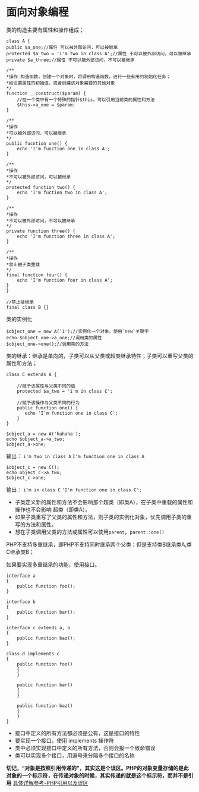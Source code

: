 # 面向对象编程

类的构造主要有属性和操作组成；

```
class A {
public $a_one;//属性 可以被外部访问，可以被继承
protected $a_two = 'i'm two in class A';//属性 不可以被外部访问，可以被继承
private $a_three;//属性 不可以被外部访问，不可以被继承

/**
*操作 构造函数，创建一个对象时，将调用构造函数，进行一些有用的初始化任务；
*如设置属性的初始值，或者创建该对象需要的其他对象
*/
function __construct($param) {
    //在一个类中有一个特殊的指针$this，可以引用当前类的属性和方法
    $this->a_one = $param;
}

/**
*操作 
*可以被外部访问，可以被继承
*/
public fucntion one() {
    echo 'I'm function one in class A';
}

/**
*操作
*不可以被外部访问，可以被继承
*/
protected function two() {
    echo 'I'm fuction two in class A';   
}

/**
*操作
*不可以被外部访问，不可以被继承
*/
private function three() {
    echo 'I'm function three in class A';
}

/**
*操作
*禁止被子类重载
*/
final function four() {
    echo 'I'm function four in class A';
}
}

//禁止被继承
final class B {} 
```


类的实例化
```
$object_one = new A('1');//实例化一个对象，使用`new`关键字
echo $object_one->a_one;//调用类的属性
$object_one->one();//调用类的方法
```

类的继承：继承是单向的，子类可以从父类或超类继承特性；子类可以重写父类的属性和方法；

```
class C extends A {
    
    //赋予该属性与父类不同的值
    protected $a_two = 'i'm in class C';
    
    //赋予该操作与父类不同的行为
    public function one() {
       echo 'I'm function one in class C';
    }
}

```

```
$object_a = new A('hahaha');
echo $object_a->a_two;
$object_a->one;
```
输出：
`i'm two in class A`
`I'm function one in class A`


```
$object_c = new C();
echo object_c->a_two;
$object_c->one;
```

输出：
`i'm in class C`
`'I'm function one in class C';`

+ 子类定义新的属性和方法不会影响那个超类（即类A），在子类中重载的属性和操作也不会影响
超类（即类A）。
+ 如果子类重写了父类的属性和方法，则子类的实例化对象，优先调用子类的重写的方法和属性。
+ 想在子类调用父类的方法或属性可以使用`parent`，`parent::one()`

PHP不支持多重继承，即PHP不支持同时继承两个父类；但是支持类B继承类A,类C继承类B；

如果要实现多重继承的功能，使用接口。

```
interface a
{
    public function foo();
}

interface b
{
    public function bar();
}

interface c extends a, b
{
    public function baz();
}

class d implements c
{
    public function foo()
    {
    }

    public function bar()
    {
    }

    public function baz()
    {
    }
}
```

+ 接口中定义的所有方法都必须是公有，这是接口的特性
+ 要实现一个接口，使用 implements 操作符
+ 类中必须实现接口中定义的所有方法，否则会报一个致命错误
+ 类可以实现多个接口，用逗号来分隔多个接口的名称


**切记，“对象是按照引用传递的”，其实这是个误区。PHP的对象变量存储的是此对象的一个标示符，在传递对象的时候，其实传递的就是这个标示符，而并不是引用**
[具体详解参考-PHP引用以及误区](http://weizhifeng.net/php-reference.html)

